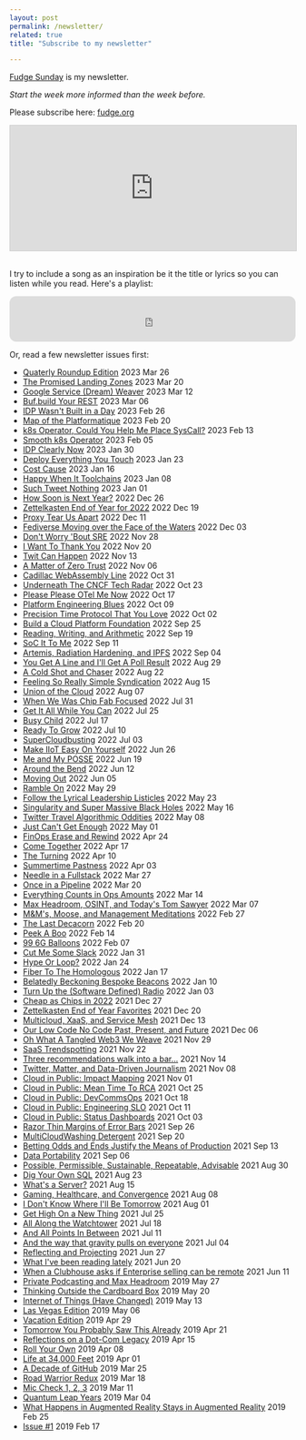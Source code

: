 ```yaml
---
layout: post
permalink: /newsletter/
related: true
title: "Subscribe to my newsletter"

---
```


[Fudge Sunday](https://fudge.org) is my newsletter. 

_Start the week more informed than the week before._

Please subscribe here: [fudge.org](https://fudge.org)

<iframe
scrolling="no"
style="width:100%!important;height:220px;border:1px #ccc solid !important"
src="https://fudge.org?as_embed=true"
></iframe><br /><br />

I try to include a song as an inspiration be it the title or lyrics so you can listen while you read. Here's a playlist:

<iframe style="border-radius:12px" src="https://open.spotify.com/embed/playlist/2ZALK6TiXvBVztITrrybkN?utm_source=generator" width="100%" height="80" frameBorder="0" allowfullscreen="" allow="autoplay; clipboard-write; encrypted-media; fullscreen; picture-in-picture"></iframe>

Or, read a few newsletter issues first:

- [Quaterly Roundup Edition](https://fudge.org/archive/quaterly-roundup-edition/) 2023 Mar 26
- [The Promised Landing Zones](https://fudge.org/archive/the-promised-landing-zones/) 2023 Mar 20
- [Google Service (Dream) Weaver](https://fudge.org/archive/google-service-dream-weaver/) 2023 Mar 12
- [Buf.build Your REST](https://fudge.org/archive/bufbuild-your-rest/) 2023 Mar 06
- [IDP Wasn't Built in a Day](https://fudge.org/archive/idp-wasnt-built-in-a-day/) 2023 Feb 26
- [Map of the Platformatique](https://fudge.org/archive/map-of-the-platformatique/) 2023 Feb 20
- [k8s Operator, Could You Help Me Place SysCall?](https://fudge.org/archive/k8s-operator-could-you-help-me-place-syscall/) 2023 Feb 13
- [Smooth k8s Operator](https://fudge.org/archive/smooth-k8s-operator/) 2023 Feb 05
- [IDP Clearly Now](https://fudge.org/archive/idp-clearly-now/) 2023 Jan 30
- [Deploy Everything You Touch](https://fudge.org/archive/deploy-everything-you-touch/) 2023 Jan 23
- [Cost Cause](https://fudge.org/archive/cost-cause/) 2023 Jan 16
- [Happy When It Toolchains](https://fudge.org/archive/happy-when-it-toolchains/) 2023 Jan 08
- [Such Tweet Nothing](https://fudge.org/archive/such-tweet-nothing/) 2023 Jan 01
- [How Soon is Next Year?](https://fudge.org/archive/how-soon-is-next-year/) 2022 Dec 26
- [Zettelkasten End of Year for 2022](https://fudge.org/archive/zettelkasten-end-of-year-for-2022/) 2022 Dec 19
- [Proxy Tear Us Apart](https://fudge.org/archive/proxy-tear-us-apart/) 2022 Dec 11
- [Fediverse Moving over the Face of the Waters](https://fudge.org/archive/fediverse-moving-over-the-face-of-the-waters/) 2022 Dec 03
- [Don't Worry 'Bout SRE](https://fudge.org/archive/dont-worry-bout-sre/) 2022 Nov 28
- [I Want To Thank You](https://fudge.org/archive/i-want-to-thank-you/) 2022 Nov 20
- [Twit Can Happen](https://fudge.org/archive/twit-can-happen/) 2022 Nov 13
- [A Matter of Zero Trust](https://fudge.org/archive/a-matter-of-zero-trust/) 2022 Nov 06
- [Cadillac WebAssembly Line](https://fudge.org/archive/cadillac-webassembly-line/) 2022 Oct 31
- [Underneath The CNCF Tech Radar](https://fudge.org/archive/underneath-the-cncf-tech-radar/) 2022 Oct 23
- [Please Please OTel Me Now](https://fudge.org/archive/please-please-otel-me-now/) 2022 Oct 17
- [Platform Engineering Blues](https://fudge.org/archive/platform-engineering-blues/) 2022 Oct 09
- [Precision Time Protocol That You Love](https://fudge.org/archive/precision-time-protocol-that-you-love/) 2022 Oct 02
- [Build a Cloud Platform Foundation](https://fudge.org/archive/build-a-cloud-platform-foundation/) 2022 Sep 25
- [Reading, Writing, and Arithmetic](https://fudge.org/archive/reading-writing-and-arithmetic/) 2022 Sep 19
- [SoC It To Me](https://fudge.org/archive/soc-it-to-me/) 2022 Sep 11
- [Artemis, Radiation Hardening, and IPFS](https://fudge.org/archive/artemis-radiation-hardening-and-ipfs/) 2022 Sep 04
- [You Get A Line and I'll Get A Poll Result](https://fudge.org/archive/you-get-a-line-and-ill-get-a-poll-result/) 2022 Aug 29
- [A Cold Shot and Chaser](https://fudge.org/archive/a-cold-shot-and-chaser/) 2022 Aug 22
- [Feeling So Really Simple Syndication](https://fudge.org/archive/feeling-so-really-simple-syndication/) 2022 Aug 15
- [Union of the Cloud](https://fudge.org/archive/union-of-the-cloud/) 2022 Aug 07
- [When We Was Chip Fab Focused](https://fudge.org/archive/when-we-was-chip-fab-focused/) 2022 Jul 31
- [Get It All While You Can](https://fudge.org/archive/get-it-all-while-you-can/) 2022 Jul 25
- [Busy Child](https://fudge.org/archive/busy-child/) 2022 Jul 17
- [Ready To Grow](https://fudge.org/archive/ready-to-grow/) 2022 Jul 10
- [SuperCloudbusting](https://fudge.org/archive/supercloudbusting/) 2022 Jul 03
- [Make IIoT Easy On Yourself](https://fudge.org/archive/make-iiot-easy-on-yourself/) 2022 Jun 26
- [Me and My POSSE](https://fudge.org/archive/me-and-my-posse/) 2022 Jun 19
- [Around the Bend](https://fudge.org/archive/around-the-bend/) 2022 Jun 12
- [Moving Out](https://fudge.org/archive/fudge-sunday-moving-out) 2022 Jun 05
- [Ramble On](https://fudge.org/archive/fudge-sunday-ramble-on) 2022 May 29
- [Follow the Lyrical Leadership Listicles](https://fudge.org/archive/fudge-sunday-follow-the-lyrical-leadership/) 2022 May 23
- [Singularity and Super Massive Black Holes](https://fudge.org/archive/fudge-sunday-singularity-and-super-massive-black/) 2022 May 16
- [Twitter Travel Algorithmic Oddities](https://fudge.org/archive/fudge-sunday-twitter-travel-algorithmic-oddities) 2022 May 08
- [Just Can't Get Enough](https://fudge.org/archive/fudge-sunday-just-cant-get-enough/) 2022 May 01
- [FinOps Erase and Rewind](https://fudge.org/archive/fudge-sunday-finops-erase-and-rewind) 2022 Apr 24
- [Come Together](https://fudge.org/archive/fudge-sunday-come-together) 2022 Apr 17
- [The Turning](https://fudge.org/archive/fudge-sunday-the-turning) 2022 Apr 10
- [Summertime Pastness](https://fudge.org/archive/fudge-sunday-summertime-pastness) 2022 Apr 03
- [Needle in a Fullstack](https://fudge.org/archive/fudge-sunday-needle-in-a-fullstack) 2022 Mar 27
- [Once in a Pipeline](https://fudge.org/archive/fudge-sunday-once-in-a-pipeline) 2022 Mar 20
- [Everything Counts in Ops Amounts](https://fudge.org/archive/fudge-sunday-everything-counts-in-ops-amounts) 2022 Mar 14
- [Max Headroom, OSINT, and Today's Tom Sawyer](https://fudge.org/archive/fudge-sunday-max-headroom-osint-and-todays-tom/) 2022 Mar 07
- [M&M's,  Moose, and Management Meditations](https://fudge.org/archive/fudge-sunday-mms-moose-and-management-meditations) 2022 Feb 27
- [The Last Decacorn](https://fudge.org/archive/fudge-sunday-the-last-decacorn) 2022 Feb 20
- [Peek A Boo](https://fudge.org/archive/fudge-sunday-peek-a-boo) 2022 Feb 14
- [99 6G Balloons](https://fudge.org/archive/fudge-sunday-99-6g-balloons) 2022 Feb 07
- [Cut Me Some Slack](https://fudge.org/archive/fudge-sunday-cut-me-some-slack) 2022 Jan 31
- [Hype Or Loop?](https://fudge.org/archive/fudge-sunday-hype-or-loop) 2022 Jan 24
- [Fiber To The Homologous](https://fudge.org/archive/fudge-sunday-fiber-to-the-homologous) 2022 Jan 17
- [Belatedly Beckoning Bespoke Beacons](https://fudge.org/archive/fudge-sunday-belatedly-beckoning-bespoke-beacons) 2022 Jan 10
- [Turn Up the (Software Defined) Radio](https://fudge.org/archive/fudge-sunday-turn-up-the-software-defined-radio) 2022 Jan 03
- [Cheap as Chips in 2022](https://fudge.org/archive/fudge-sunday-cheap-as-chips-in-2022) 2021 Dec 27
- [Zettelkasten End of Year Favorites](https://fudge.org/archive/fudge-sunday-zettelkasten-end-of-year-favorites) 2021 Dec 20
- [Multicloud, XaaS, and Service Mesh](https://fudge.org/archive/fudge-sunday-multicloud-xaas-and-service-mesh) 2021 Dec 13
- [Our Low Code No Code Past, Present, and Future](https://fudge.org/archive/fudge-sunday-our-low-code-no-code-past-present/) 2021 Dec 06
- [Oh What A Tangled Web3 We Weave](https://fudge.org/archive/fudge-sunday-oh-what-a-tangled-web3-we-weave) 2021 Nov 29
- [SaaS Trendspotting](https://fudge.org/archive/fudge-sunday-saas-trendspotting) 2021 Nov 22
- [Three recommendations walk into a bar...](https://fudge.org/archive/fudge-sunday-three-recommendations-walk-into-a-bar) 2021 Nov 14
- [Twitter, Matter, and Data-Driven Journalism](https://fudge.org/archive/fudge-sunday-twitter-matter-and-data-driven/) 2021 Nov 08
- [Cloud in Public: Impact Mapping](https://fudge.org/archive/fudge-sunday-cloud-in-public-impact-mapping) 2021 Nov 01
- [Cloud in Public: Mean Time To RCA](https://fudge.org/archive/fudge-sunday-cloud-in-public-mean-time-to-rca) 2021 Oct 25
- [Cloud in Public: DevCommsOps](https://fudge.org/archive/fudge-sunday-cloud-in-public-devcommsops) 2021 Oct 18
- [Cloud in Public: Engineering SLO](https://fudge.org/archive/fudge-sunday-cloud-in-public-engineering-slo) 2021 Oct 11
- [Cloud in Public: Status Dashboards](https://fudge.org/archive/fudge-sunday-cloud-in-public-status-dashboards) 2021 Oct 03
- [Razor Thin Margins of Error Bars](https://fudge.org/archive/fudge-sunday-razor-thin-margins-of-error-bars) 2021 Sep 26
- [MultiCloudWashing Detergent](https://fudge.org/archive/fudge-sunday-multicloudwashing-detergent) 2021 Sep 20
- [Betting Odds and Ends Justify the Means of Production](https://fudge.org/archive/fudge-sunday-betting-odds-and-ends-justify-the/) 2021 Sep 13
- [Data Portability](https://fudge.org/archive/fudge-sunday-data-portability) 2021 Sep 06
- [Possible, Permissible, Sustainable, Repeatable, Advisable](https://fudge.org/archive/fudge-sunday-possible-permissible-sustainable/) 2021 Aug 30
- [Dig Your Own SQL](https://fudge.org/archive/fudge-sunday-dig-your-own-sql) 2021 Aug 23
- [What's a Server?](https://fudge.org/archive/fudge-sunday-whats-a-server) 2021 Aug 15
- [Gaming, Healthcare, and Convergence](https://fudge.org/archive/fudge-sunday-gaming-healthcare-and-convergence) 2021 Aug 08
- [I Don't Know Where I'll Be Tomorrow](https://fudge.org/archive/fudge-sunday-i-dont-know-where-ill-be-tomorrow) 2021 Aug 01
- [Get High On a New Thing](https://fudge.org/archive/fudge-sunday-get-high-on-a-new-thing) 2021 Jul 25
- [All Along the Watchtower](https://fudge.org/archive/fudge-sunday-all-along-the-watchtower) 2021 Jul 18
- [And All Points In Between](https://fudge.org/archive/fudge-sunday-and-all-points-in-between) 2021 Jul 11
- [And the way that gravity pulls on everyone](https://fudge.org/archive/fudge-sunday-and-the-way-that-gravity-pulls-on/) 2021 Jul 04
- [Reflecting and Projecting](https://fudge.org/archive/fudge-sunday-reflecting-and-projecting) 2021 Jun 27
- [What I've been reading lately](https://fudge.org/archive/fudge-sunday-what-ive-been-reading-lately) 2021 Jun 20
- [When a Clubhouse asks if Enterprise selling can be remote](https://fudge.org/archive/fudge-sunday-when-a-clubhouse-asks-if-enterprise) 2021 Jun 11
- [Private Podcasting and Max Headroom](https://fudge.org/archive/fudge-sunday-private-podcasting-and-max-headroom) 2019 May 27
- [Thinking Outside the Cardboard Box](https://fudge.org/archive/fudge-sunday-thinking-outside-the-cardboard-box) 2019 May 20
- [Internet of Things (Have Changed)](https://fudge.org/archive/fudge-sunday-internet-of-things-have-changed) 2019 May 13
- [Las Vegas Edition](https://fudge.org/archive/fudge-sunday-las-vegas-edition) 2019 May 06
- [Vacation Edition](https://fudge.org/archive/fudge-sunday-vacation-edition) 2019 Apr 29
- [Tomorrow You Probably Saw This Already](https://fudge.org/archive/fudge-sunday-tomorrow-you-probably-saw-this/) 2019 Apr 21
- [Reflections on a Dot-Com Legacy](https://fudge.org/archive/fudge-sunday-reflections-on-a-dot-com-legacy) 2019 Apr 15
- [Roll Your Own](https://fudge.org/archive/fudge-sunday-roll-your-own) 2019 Apr 08
- [Life at 34,000 Feet](https://fudge.org/archive/fudge-sunday-life-at-34000-feet) 2019 Apr 01
- [A Decade of GitHub](https://fudge.org/archive/fudge-sunday-a-decade-of-github) 2019 Mar 25
- [Road Warrior Redux](https://fudge.org/archive/fudge-sunday-road-warrior-redux) 2019 Mar 18
- [Mic Check 1, 2, 3](https://fudge.org/archive/fudge-sunday-mic-check-1-2-3) 2019 Mar 11
- [Quantum Leap Years](https://fudge.org/archive/fudge-sunday-quantum-leap-years) 2019 Mar 04
- [What Happens in Augmented Reality Stays in Augmented Reality](https://fudge.org/archive/fudge-sunday-what-happens-in-augmented-reality) 2019 Feb 25
- [Issue #1](https://fudge.org/archive/fudge-sunday-issue-1) 2019 Feb 17
